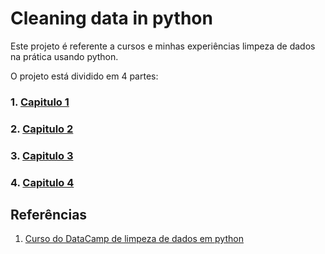 # Cleaning data in python

Este projeto é referente a cursos e minhas experiências limpeza de dados na prática usando python.

O projeto está dividido em 4 partes:

### 1. [Capitulo 1]()

### 2. [Capitulo 2]()

### 3. [Capitulo 3]()

### 4. [Capitulo 4]()


## Referências 

1. [Curso do DataCamp de limpeza de dados em python](https://app.datacamp.com/learn/courses/cleaning-data-in-python)